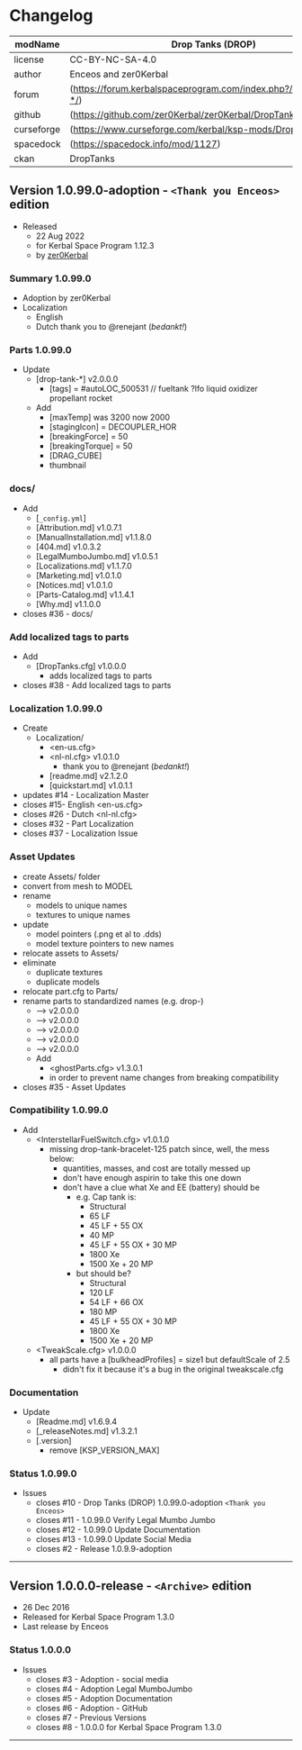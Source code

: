# Changelog  
  
| modName    | Drop Tanks (DROP)                                                 |
| ---------- | ----------------------------------------------------------------- |
| license    | CC-BY-NC-SA-4.0                                                   |
| author     | Enceos and zer0Kerbal                                             |
| forum      | (https://forum.kerbalspaceprogram.com/index.php?/topic/209332-*/) |
| github     | (https://github.com/zer0Kerbal/zer0Kerbal/DropTanks)              |
| curseforge | (https://www.curseforge.com/kerbal/ksp-mods/DropTanks)            |
| spacedock  | (https://spacedock.info/mod/1127)                                 |
| ckan       | DropTanks                                                         |

## Version 1.0.99.0-adoption - `<Thank you Enceos>` edition

* Released
  * 22 Aug 2022
  * for Kerbal Space Program 1.12.3
  * by [zer0Kerbal](http://github.com/zer0Kerbal)

### Summary 1.0.99.0

* Adoption by zer0Kerbal
* Localization
  * English
  * Dutch thank you to @renejant (*bedankt!*)

### Parts 1.0.99.0

* Update
  * [drop-tank-*] v2.0.0.0
    * [tags] = #autoLOC_500531 // fueltank ?lfo liquid oxidizer propellant rocket
  * Add
    * [maxTemp] was 3200 now 2000
    * [stagingIcon] = DECOUPLER_HOR
    * [breakingForce] = 50
    * [breakingTorque] = 50
    * [DRAG_CUBE]
    * thumbnail

### docs/

* Add
  * [`_config.yml`]
  * [Attribution.md] v1.0.7.1
  * [ManualInstallation.md] v1.1.8.0
  * [404.md] v1.0.3.2
  * [LegalMumboJumbo.md] v1.0.5.1
  * [Localizations.md] v1.1.7.0
  * [Marketing.md] v1.0.1.0
  * [Notices.md] v1.0.1.0
  * [Parts-Catalog.md] v1.1.4.1
  * [Why.md] v1.1.0.0
* closes #36 - docs/

### Add localized tags to parts

* Add
  * [DropTanks.cfg] v1.0.0.0
    * adds localized tags to parts
* closes #38 - Add localized tags to parts

### Localization 1.0.99.0

* Create
  * Localization/
    * <en-us.cfg>
    * <nl-nl.cfg> v1.0.1.0
      * thank you to @renejant (*bedankt!*)
    * [readme.md] v2.1.2.0
    * [quickstart.md] v1.0.1.1
* updates #14 - Localization Master
* closes #15- English <en-us.cfg>
* closes #26 - Dutch <nl-nl.cfg>
* closes #32 - Part Localization
* closes #37 - Localization Issue

### Asset Updates

* create Assets/ folder
* convert from mesh to MODEL
* rename
  * models to unique names
  * textures to unique names
* update
  * model pointers (.png et al to .dds)
  * model texture pointers to new names
* relocate assets to Assets/
* eliminate
  * duplicate textures
  * duplicate models
* relocate part.cfg to Parts/
* rename parts to standardized names (e.g. drop-)
  * <WrapperTankLong> --> <drop-tank-sleeve> v2.0.0.0
  * <WrapperTankBracelet> --> <drop-tank-bracelet> v2.0.0.0
  * <WrapperTank> --> <drop-tank-wrapper> v2.0.0.0
  * <WrapperCap> --> <drop-tank-cap> v2.0.0.0
  * <WrapperTankWristband> --> <drop-tank-wristband> v2.0.0.0
  * Add
    * <ghostParts.cfg> v1.3.0.1
    * in order to prevent name changes from breaking compatibility
* closes #35 - Asset Updates

### Compatibility 1.0.99.0

* Add
  * <InterstellarFuelSwitch.cfg> v1.0.1.0
    * missing drop-tank-bracelet-125 patch since, well, the mess below:
      * quantities, masses, and cost are totally messed up
      * don't have enough aspirin to take this one down
      * don't have a clue what Xe and EE (battery) should be
        * e.g. Cap tank is:
          * Structural
          * 65 LF
          * 45 LF + 55 OX
          * 40 MP
          * 45 LF + 55 OX + 30 MP
          * 1800 Xe
          * 1500 Xe + 20 MP
        * but should be?
          * Structural
          * 120 LF
          * 54 LF + 66 OX
          * 180 MP
          * 45 LF + 55 OX + 30 MP
          * 1800 Xe
          * 1500 Xe + 20 MP
  * <TweakScale.cfg> v1.0.0.0
    * all parts have a [bulkheadProfiles] = size1 but defaultScale of 2.5
      * didn't fix it because it's a bug in the original tweakscale.cfg

### Documentation

* Update
  * [Readme.md] v1.6.9.4
  * [_releaseNotes.md] v1.3.2.1
  * [.version]
    * remove [KSP_VERSION_MAX]

### Status 1.0.99.0

* Issues
  * closes #10 - Drop Tanks (DROP) 1.0.99.0-adoption `<Thank you Enceos>`
  * closes #11 - 1.0.99.0 Verify Legal Mumbo Jumbo
  * closes #12 - 1.0.99.0 Update Documentation
  * closes #13 - 1.0.99.0 Update Social Media
  * closes #2 - Release 1.0.9.9-adoption

---

## Version 1.0.0.0-release - `<Archive>` edition

* 26 Dec 2016
* Released for Kerbal Space Program 1.3.0
* Last release by Enceos

### Status 1.0.0.0

* Issues
  * closes #3 - Adoption - social media
  * closes #4 - Adoption Legal MumboJumbo
  * closes #5 - Adoption Documentation
  * closes #6 - Adoption - GitHub
  * closes #7 - Previous Versions
  * closes #8 - 1.0.0.0 for Kerbal Space Program 1.3.0

---
